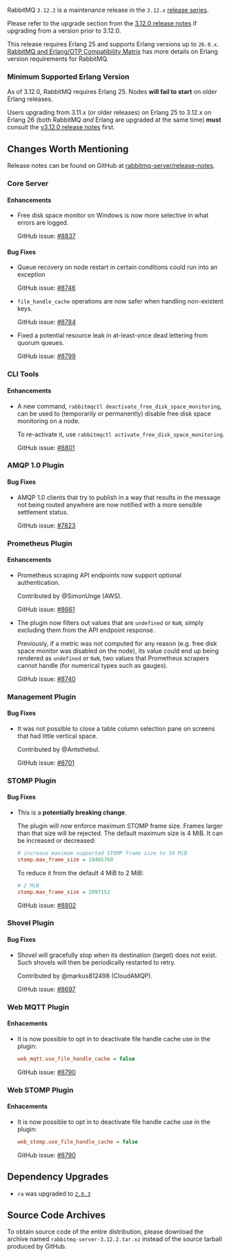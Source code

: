 RabbitMQ `3.12.2` is a maintenance release in the `3.12.x` [release series](https://www.rabbitmq.com/versions.html).

Please refer to the upgrade section from the [3.12.0 release notes](https://github.com/rabbitmq/rabbitmq-server/releases/tag/v3.12.0)
if upgrading from a version prior to 3.12.0.

This release requires Erlang 25 and supports Erlang versions up to `26.0.x`.
[RabbitMQ and Erlang/OTP Compatibility Matrix](https://www.rabbitmq.com/which-erlang.html) has more details on
Erlang version requirements for RabbitMQ.


### Minimum Supported Erlang Version

As of 3.12.0, RabbitMQ requires Erlang 25. Nodes **will fail to start** on older Erlang releases.

Users upgrading from 3.11.x (or older releases) on Erlang 25 to 3.12.x on Erlang 26
(both RabbitMQ *and* Erlang are upgraded at the same time) **must** consult
the [v3.12.0 release notes](https://github.com/rabbitmq/rabbitmq-server/releases/tag/v3.12.0) first.


## Changes Worth Mentioning

Release notes can be found on GitHub at [rabbitmq-server/release-notes](https://github.com/rabbitmq/rabbitmq-server/tree/v3.12.x/release-notes).

### Core Server

#### Enhancements

 * Free disk space monitor on Windows is now more selective in what errors are
   logged.

   GitHub issue: [#8837](https://github.com/rabbitmq/rabbitmq-server/pull/8837)

#### Bug Fixes

 * Queue recovery on node restart in certain conditions could run into an exception

   GitHub issue: [#8746](https://github.com/rabbitmq/rabbitmq-server/issues/8746)

 * `file_handle_cache` operations are now safer when handling non-existent keys.

   GitHub issue: [#8784](https://github.com/rabbitmq/rabbitmq-server/issues/8784)

 * Fixed a potential resource leak in at-least-once dead lettering from quorum queues.

   GitHub issue: [#8799](https://github.com/rabbitmq/rabbitmq-server/pull/8799)


### CLI Tools

#### Enhancements

 * A new command, `rabbitmqctl deactivate_free_disk_space_monitoring`, can be used to (temporarily or permanently) disable
   free disk space monitoring on a node.

   To re-activate it, use `rabbitmqctl activate_free_disk_space_monitoring`.

   GitHub issue: [#8801](https://github.com/rabbitmq/rabbitmq-server/pull/8801)


### AMQP 1.0 Plugin

#### Bug Fixes

 * AMQP 1.0 clients that try to publish in a way that results in the message not being routed
   anywhere are now notified with a more sensible settlement status.

   GitHub issue: [#7823](https://github.com/rabbitmq/rabbitmq-server/issues/7823)


### Prometheus Plugin

#### Enhancements

 * Prometheus scraping API endpoints now support optional authentication.

   Contributed by @SimonUnge (AWS).

   GitHub issue: [#8661](https://github.com/rabbitmq/rabbitmq-server/pull/8661)

 * The plugin now filters out values that are `undefined` or `NaN`, simply excluding
   them from the API endpoint response.

   Previously, if a metric was not computed for any reason (e.g. free disk space monitor
   was disabled on the node), its value could end up being rendered as `undefined` or `NaN`,
   two values that Prometheus scrapers cannot handle (for numerical types such as gauges).

   GitHub issue: [#8740](https://github.com/rabbitmq/rabbitmq-server/issues/8740)


### Management Plugin

#### Bug Fixes

 * It was not possible to close a table column selection pane on
   screens that had little vertical space.

   Contributed by @Antsthebul.

   GitHub issue: [#8701](https://github.com/rabbitmq/rabbitmq-server/pull/8701)


### STOMP Plugin

#### Bug Fixes

 *  This is a **potentially breaking change**.

    The plugin will now enforce maximum STOMP frame size. Frames larger than that
    size will be rejected. The default maximum size is 4 MiB. It can be increased or decreased:
    ``` ini
    # increase maximum supported STOMP frame size to 10 MiB
    stomp.max_frame_size = 10485760
    ```
    To reduce it from the default 4 MiB to 2 MiB:
    ``` ini
    # 2 MiB
    stomp.max_frame_size = 2097152
    ```

    GitHub issue: [#8802](https://github.com/rabbitmq/rabbitmq-server/pull/8802)


### Shovel Plugin

#### Bug Fixes

 * Shovel will gracefully stop when its destination (target) does not exist.
   Such shovels will then be periodically restarted to retry.

   Contributed by @markus812498 (CloudAMQP).

   GitHub issue: [#8697](https://github.com/rabbitmq/rabbitmq-server/pull/8697)


### Web MQTT Plugin

#### Enhacements

 * It is now possible to opt in to deactivate file handle cache use in the plugin:

   ``` ini
   web_mqtt.use_file_handle_cache = false
   ```

   GitHub issue: [#8790](https://github.com/rabbitmq/rabbitmq-server/pull/8790)


### Web STOMP Plugin

#### Enhacements

 * It is now possible to opt in to deactivate file handle cache use in the plugin:

   ``` ini
   web_stomp.use_file_handle_cache = false
   ```

   GitHub issue: [#8790](https://github.com/rabbitmq/rabbitmq-server/pull/8790)


## Dependency Upgrades

 * `ra` was upgraded to [`2.6.3`](https://github.com/rabbitmq/ra/releases)

## Source Code Archives

To obtain source code of the entire distribution, please download the archive named `rabbitmq-server-3.12.2.tar.xz`
instead of the source tarball produced by GitHub.
